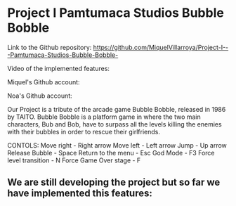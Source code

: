 # Project I   Pamtumaca Studios Bubble Bobble

Link to the Github repository: https://github.com/MiquelVillarroya/Project-I---Pamtumaca-Studios-Bubble-Bobble-

Video of the implemented features:

Miquel's Github account:

Noa's Github account:


Our Project is a tribute of the arcade game Bubble Bobble, released in 1986 by TAITO. Bubble Bobble is a platform game in where the two main characters, Bub and Bob, have to surpass all the levels killing the enemies with their bubbles in order to rescue their girlfriends. 

CONTOLS: 
Move right             -   Right arrow
Move left              -   Left arrow
Jump                   -   Up arrow
Release Bubble         -   Space
Return to the menu     -   Esc
God Mode               -   F3
Force level transition -   N
Force Game Over stage  -   F

We are still developing the project but so far we have implemented this features:
- 


